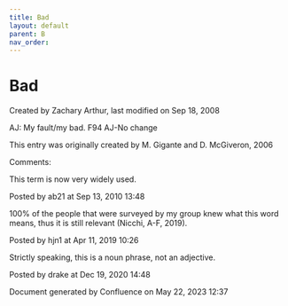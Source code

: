 ```yaml
---
title: Bad
layout: default
parent: B
nav_order:
---
```


# Bad

Created by  Zachary Arthur, last modified on Sep 18, 2008

AJ: My fault/my bad. F94 AJ-No change 

This entry was originally created by M. Gigante and D. McGiveron, 2006

Comments:

This term is now very widely used.

Posted by ab21 at Sep 13, 2010 13:48

100% of the people that were surveyed by my group knew what this word means, thus it is still relevant (Nicchi, A-F, 2019). 

Posted by hjn1 at Apr 11, 2019 10:26

Strictly speaking, this is a noun phrase, not an adjective. 

Posted by drake at Dec 19, 2020 14:48

Document generated by Confluence on May 22, 2023 12:37


